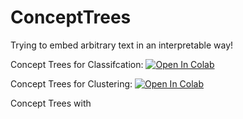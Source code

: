 # ConceptTrees
Trying to embed arbitrary text in an interpretable way!

Concept Trees for Classifcation: [![Open In Colab](https://colab.research.google.com/assets/colab-badge.svg)](https://colab.research.google.com/drive/1x8JlCTWtHRPnU-xsuWKc4LvagAKSTPpc?usp=share_link)

Concept Trees for Clustering: [![Open In Colab](https://colab.research.google.com/assets/colab-badge.svg)](https://colab.research.google.com/drive/1aR3xKOHqan49PyJGW5IatxRWsbs79wv3?usp=sharing)

Concept Trees with 

